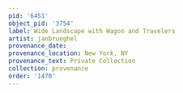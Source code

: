 ```yaml
---
pid: '6451'
object_pid: '3754'
label: Wide Landscape with Wagon and Travelers
artist: janbrueghel
provenance_date:
provenance_location: New York, NY
provenance_text: Private Collection
collection: provenance
order: '1470'
---
```

